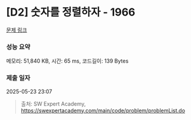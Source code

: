 # [D2] 숫자를 정렬하자 - 1966 

[문제 링크](https://swexpertacademy.com/main/code/problem/problemDetail.do?contestProbId=AV5PrmyKAWEDFAUq) 

### 성능 요약

메모리: 51,840 KB, 시간: 65 ms, 코드길이: 139 Bytes

### 제출 일자

2025-05-23 23:07



> 출처: SW Expert Academy, https://swexpertacademy.com/main/code/problem/problemList.do